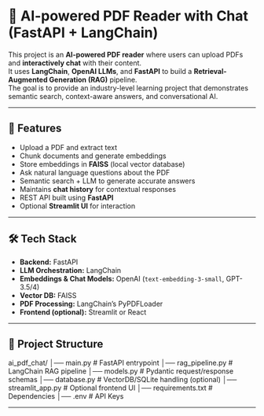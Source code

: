 # 📄 AI-powered PDF Reader with Chat (FastAPI + LangChain)

This project is an **AI-powered PDF reader** where users can upload PDFs and **interactively chat** with their content.  
It uses **LangChain**, **OpenAI LLMs**, and **FastAPI** to build a **Retrieval-Augmented Generation (RAG)** pipeline.  
The goal is to provide an industry-level learning project that demonstrates semantic search, context-aware answers, and conversational AI.

---

## 🚀 Features
- Upload a PDF and extract text
- Chunk documents and generate embeddings
- Store embeddings in **FAISS** (local vector database)
- Ask natural language questions about the PDF
- Semantic search + LLM to generate accurate answers
- Maintains **chat history** for contextual responses
- REST API built using **FastAPI**
- Optional **Streamlit UI** for interaction

---

## 🛠️ Tech Stack
- **Backend:** FastAPI
- **LLM Orchestration:** LangChain
- **Embeddings & Chat Models:** OpenAI (`text-embedding-3-small`, GPT-3.5/4)
- **Vector DB:** FAISS
- **PDF Processing:** LangChain’s PyPDFLoader
- **Frontend (optional):** Streamlit or React

---

## 📂 Project Structure
ai_pdf_chat/
│── main.py # FastAPI entrypoint
│── rag_pipeline.py # LangChain RAG pipeline
│── models.py # Pydantic request/response schemas
│── database.py # VectorDB/SQLite handling (optional)
│── streamlit_app.py # Optional frontend UI
│── requirements.txt # Dependencies
│── .env # API Keys

---
